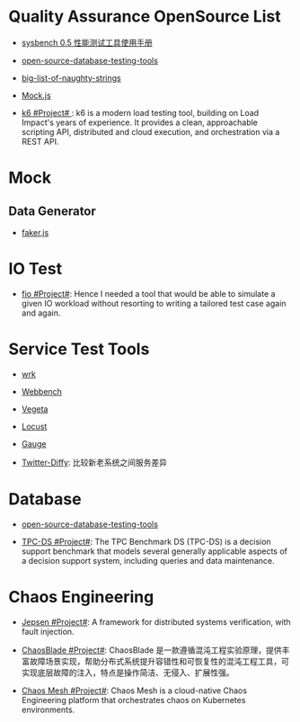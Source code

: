 # Quality Assurance OpenSource List

- [sysbench 0.5 性能测试工具使用手册](http://blog.csdn.net/clh604/article/details/12108477)

- [open-source-database-testing-tools](http://www.softwaretestingmagazine.com/tools/open-source-database-testing-tools/)

- [big-list-of-naughty-strings](https://github.com/minimaxir/big-list-of-naughty-strings/)

- [Mock.js](http://mockjs.com/)

- [k6 #Project# ](https://github.com/loadimpact/k6): k6 is a modern load testing tool, building on Load Impact's years of experience. It provides a clean, approachable scripting API, distributed and cloud execution, and orchestration via a REST API.

# Mock

## Data Generator

- [faker.js](https://github.com/Marak/faker.js)

# IO Test

- [fio #Project#](https://github.com/axboe/fio): Hence I needed a tool that would be able to simulate a given IO workload without resorting to writing a tailored test case again and again.

# Service Test Tools

- [wrk](https://github.com/wg/wrk)

- [Webbench]()

- [Vegeta](https://github.com/tsenart/vegeta)

- [Locust]()

- [Gauge](https://github.com/getgauge/gauge)

- [Twitter-Diffy](https://github.com/twitter/diffy): 比较新老系统之间服务差异

# Database

- [open-source-database-testing-tools](http://www.softwaretestingmagazine.com/tools/open-source-database-testing-tools/)

- [TPC-DS #Project#](http://www.tpc.org/tpcds/): The TPC Benchmark DS (TPC-DS) is a decision support benchmark that models several generally applicable aspects of a decision support system, including queries and data maintenance.

# Chaos Engineering

- [Jepsen #Project#](https://github.com/jepsen-io/jepsen): A framework for distributed systems verification, with fault injection.

- [ChaosBlade #Project#](https://github.com/chaosblade-io): ChaosBlade 是一款遵循混沌工程实验原理，提供丰富故障场景实现，帮助分布式系统提升容错性和可恢复性的混沌工程工具，可实现底层故障的注入，特点是操作简洁、无侵入、扩展性强。

- [Chaos Mesh #Project#](https://github.com/pingcap/chaos-mesh): Chaos Mesh is a cloud-native Chaos Engineering platform that orchestrates chaos on Kubernetes environments.
